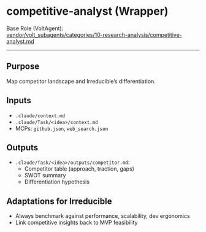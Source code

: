 # competitive-analyst (Wrapper)

Base Role (VoltAgent):  
[vendor/volt_subagents/categories/10-research-analysis/competitive-analyst.md](../../../vendor/volt_subagents/categories/10-research-analysis/competitive-analyst.md)

---

## Purpose
Map competitor landscape and Irreducible’s differentiation.

## Inputs
- `.claude/context.md`
- `.claude/Task/<idea>/context.md`
- MCPs: `github.json`, `web_search.json`

## Outputs
- `.claude/Task/<idea>/outputs/competitor.md`:
  - Competitor table (approach, traction, gaps)
  - SWOT summary
  - Differentiation hypothesis

## Adaptations for Irreducible
- Always benchmark against performance, scalability, dev ergonomics
- Link competitive insights back to MVP feasibility


